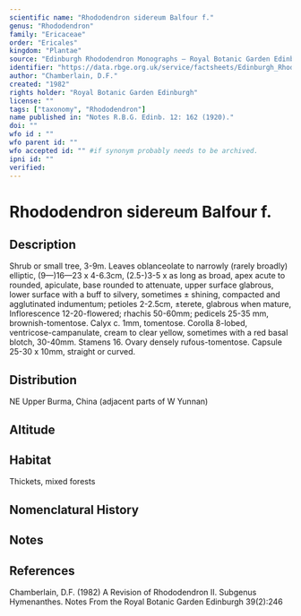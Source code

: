 ```yaml
---
scientific name: "Rhododendron sidereum Balfour f."
genus: "Rhododendron"
family: "Ericaceae"
order: "Ericales"
kingdom: "Plantae"
source: "Edinburgh Rhododendron Monographs – Royal Botanic Garden Edinburgh"
identifier: "https://data.rbge.org.uk/service/factsheets/Edinburgh_Rhododendron_Monographs.xhtml"
author: "Chamberlain, D.F."
created: "1982"
rights holder: "Royal Botanic Garden Edinburgh"
license: ""
tags: ["taxonomy", "Rhododendron"]
name published in: "Notes R.B.G. Edinb. 12: 162 (1920)."
doi: ""
wfo id : ""
wfo parent id: ""
wfo accepted id: "" #if synonym probably needs to be archived.                      
ipni id: ""
verified:
---
```


                       

# Rhododendron sidereum Balfour f.

## Description
Shrub or small tree, 3-9m. Leaves oblanceolate to narrowly (rarely broadly) elliptic, (9—)16—23 x 4-6.3cm, (2.5-)3-5 x as long as broad, apex acute to rounded, apiculate, base rounded to attenuate, upper surface glabrous, lower surface with a buff to silvery, sometimes ± shining, compacted and agglutinated indumentum; petioles 2-2.5cm, ±terete, glabrous when mature, Inflorescence 12-20-flowered; rhachis 50-60mm; pedicels 25-35 mm, brownish-tomentose. Calyx c. 1mm, tomentose. Corolla 8-lobed, ventricose-campanulate, cream to clear yellow, sometimes with a red basal blotch, 30-40mm. Stamens 16. Ovary densely rufous-tomentose. Capsule 25-30 x 10mm, straight or curved.

## Distribution
NE Upper Burma, China (adjacent parts of W Yunnan)

## Altitude


## Habitat
Thickets, mixed forests

## Nomenclatural History

                       
## Notes


## References

Chamberlain, D.F. (1982) A Revision of Rhododendron II. Subgenus Hymenanthes. Notes From the Royal Botanic Garden Edinburgh 39(2):246
